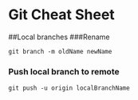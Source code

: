 # Git Cheat Sheet

##Local branches
###Rename

```
git branch -m oldName newName
```

### Push local branch to remote

```
git push -u origin localBranchName
```

